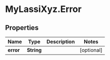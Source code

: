 # MyLassiXyz.Error

## Properties

Name | Type | Description | Notes
------------ | ------------- | ------------- | -------------
**error** | **String** |  | [optional] 


